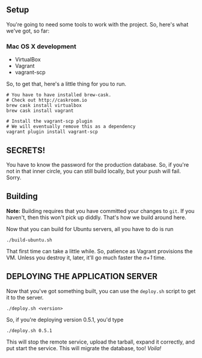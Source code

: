 ## Setup

You're going to need some tools to work with the project. So, here's what we've
got, so far:

### Mac OS X development

* VirtualBox
* Vagrant
* vagrant-scp

So, to get that, here's a little thing for you to run.

```
# You have to have installed brew-cask.
# Check out http://caskroom.io
brew cask install virtualbox
brew cask install vagrant

# Install the vagrant-scp plugin
# We will eventually remove this as a dependency
vagrant plugin install vagrant-scp
```

## SECRETS!

You have to know the password for the production database. So, if you're
not in that inner circle, you can still build locally, but your push
will fail. Sorry.

## Building

**Note:** Building requires that you have committed your changes to
`git`. If you haven't, then this won't pick up diddly. That's how we
build around here.

Now that you can build for Ubuntu servers, all you have to do is run

```
./build-ubuntu.sh
```

That first time can take a little while. So, patience as Vagrant provisions
the VM. Unless you destroy it, later, it'll go much faster the *n+1* time.

## DEPLOYING THE APPLICATION SERVER

Now that you've got something built, you can use the `deploy.sh` script
to get it to the server.

```
./deploy.sh <version>
```

So, if you're deploying version 0.5.1, you'd type

```
./deploy.sh 0.5.1
```

This will stop the remote service, upload the tarball, expand it correctly,
and put start the service. This will migrate the database, too! *Voila!*
